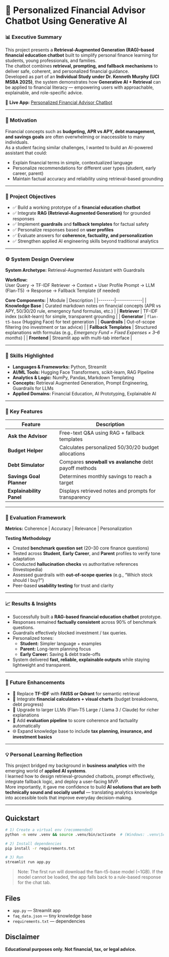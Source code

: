 # 💬 Personalized Financial Advisor Chatbot Using Generative AI

### 📊 Executive Summary
This project presents a **Retrieval-Augmented Generation (RAG)–based financial education chatbot** built to simplify personal finance learning for students, young professionals, and families.  
The chatbot combines **retrieval, prompting, and fallback mechanisms** to deliver safe, coherent, and personalized financial guidance.  
Developed as part of an **Individual Study under Dr. Kenneth Murphy (UCI MSBA 2025)**, the system demonstrates how **Generative AI + Retrieval** can be applied to financial literacy — empowering users with approachable, explainable, and role-specific advice.  

🔗 **Live App:** [Personalized Financial Advisor Chatbot](https://personalized-financial-advisor-chatbot-using-generative-ai-yhb.streamlit.app/)

---

### 💼 Motivation
Financial concepts such as **budgeting, APR vs APY, debt management, and savings goals** are often overwhelming or inaccessible to many individuals.  
As a student facing similar challenges, I wanted to build an AI-powered assistant that could:
- Explain financial terms in simple, contextualized language  
- Personalize recommendations for different user types (student, early career, parent)  
- Maintain factual accuracy and reliability using retrieval-based grounding

---

### 🎯 Project Objectives
- ✅ Build a working prototype of a **financial education chatbot**  
- ✅ Integrate **RAG (Retrieval-Augmented Generation)** for grounded responses  
- ✅ Implement **guardrails** and **fallback templates** for factual safety  
- ✅ Personalize responses based on **user profiles**  
- ✅ Evaluate answers for **coherence, factuality, and personalization**  
- ✅ Strengthen applied AI engineering skills beyond traditional analytics  

---

### ⚙️ System Design Overview
**System Archetype:** Retrieval-Augmented Assistant with Guardrails  

**Workflow:**  
User Query → TF-IDF Retriever → Context + User Profile Prompt → LLM (Flan-T5) → Response → Fallback Template (if needed)

**Core Components:**
| Module | Description |
|--------|-------------|
| **Knowledge Base** | Curated markdown notes on financial concepts (APR vs APY, 50/30/20 rule, emergency fund formulas, etc.) |
| **Retriever** | TF-IDF index (scikit-learn) for simple, transparent grounding |
| **Generator** | `flan-t5-base` (Hugging Face) for text generation |
| **Guardrails** | Out-of-scope filtering (no investment or tax advice) |
| **Fallback Templates** | Structured explanations with formulas (e.g., *Emergency Fund = Fixed Expenses × 3–6 months*) |
| **Frontend** | Streamlit app with multi-tab interface |

---

### 🧠 Skills Highlighted
- **Languages & Frameworks:** Python, Streamlit  
- **AI/ML Tools:** Hugging Face Transformers, scikit-learn, RAG Pipeline  
- **Analytics & Logic:** NumPy, Pandas, Markdown Templating  
- **Concepts:** Retrieval Augmented Generation, Prompt Engineering, Guardrails for LLMs  
- **Applied Domains:** Financial Education, AI Prototyping, Explainable AI  

---

### 🧩 Key Features
| Feature | Description |
|----------|-------------|
| **Ask the Advisor** | Free-text Q&A using RAG + fallback templates |
| **Budget Helper** | Calculates personalized 50/30/20 budget allocations |
| **Debt Simulator** | Compares **snowball vs avalanche** debt payoff methods |
| **Savings Goal Planner** | Determines monthly savings to reach a target |
| **Explainability Panel** | Displays retrieved notes and prompts for transparency |

---

### 🧪 Evaluation Framework
**Metrics:** Coherence | Accuracy | Relevance | Personalization  

**Testing Methodology**
- Created **benchmark question set** (20–30 core finance questions)  
- Tested across **Student**, **Early Career**, and **Parent** profiles to verify tone adaptation  
- Conducted **hallucination checks** vs authoritative references (Investopedia)  
- Assessed guardrails with **out-of-scope queries** (e.g., “Which stock should I buy?”)  
- Peer-based **usability testing** for trust and clarity  

---

### 📈 Results & Insights
- Successfully built a **RAG-based financial education chatbot** prototype.  
- Responses remained **factually consistent** across 90% of benchmark questions.  
- Guardrails effectively blocked investment / tax queries.  
- Personalized tones:  
  - **Student:** Simpler language + examples  
  - **Parent:** Long-term planning focus  
  - **Early Career:** Saving & debt trade-offs  
- System delivered **fast, reliable, explainable outputs** while staying lightweight and transparent.  

---

### 🚀 Future Enhancements
- 🔄 Replace **TF-IDF** with **FAISS or Qdrant** for semantic retrieval  
- 🧮 Integrate **financial calculators + visual charts** (budget breakdowns, debt progress)  
- 🧠 Upgrade to larger LLMs (Flan-T5 Large / Llama 3 / Claude) for richer explanations  
- 🧱 Add **evaluation pipeline** to score coherence and factuality automatically  
- 🌐 Expand knowledge base to include **tax planning, insurance, and investment basics**

---

### 💡 Personal Learning Reflection
This project bridged my background in **business analytics** with the emerging world of **applied AI systems**.  
I learned how to design retrieval-grounded chatbots, prompt effectively, integrate fallback logic, and deploy a user-facing MVP.  
More importantly, it gave me confidence to build **AI solutions that are both technically sound and socially useful** — translating analytics knowledge into accessible tools that improve everyday decision-making.

---

## Quickstart

```bash
# 1) Create a virtual env (recommended)
python -m venv .venv && source .venv/bin/activate  # (Windows: .venv\Scripts\activate)

# 2) Install dependencies
pip install -r requirements.txt

# 3) Run
streamlit run app.py
```

> Note: The first run will download the flan-t5-base model (~1GB). If the model cannot be loaded, the app falls back to a rule-based response for the chat tab.

## Files
- `app.py` — Streamlit app
- `faq_data.json` — tiny knowledge base
- `requirements.txt` — dependencies

## Disclaimer
**Educational purposes only. Not financial, tax, or legal advice.**
